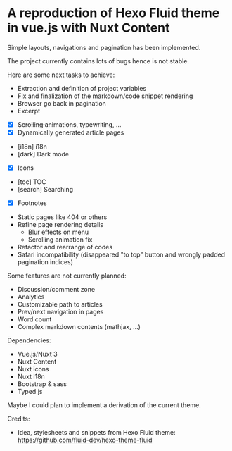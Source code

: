 # A reproduction of Hexo Fluid theme in vue.js with Nuxt Content

Simple layouts, navigations and pagination has been implemented.

The project currently contains lots of bugs hence is not stable.

Here are some next tasks to achieve:

- Extraction and definition of project variables
- Fix and finalization of the markdown/code snippet rendering
- Browser go back in pagination
- Excerpt
- [x] ~~Scrolling animations~~, typewriting, ...
- [x] Dynamically generated article pages
- [i18n] i18n
- [dark] Dark mode
- [x] Icons
- [toc] TOC
- [search] Searching
- [x] Footnotes
- Static pages like 404 or others
- Refine page rendering details
  - Blur effects on menu
  - Scrolling animation fix
- Refactor and rearrange of codes
- Safari incompatibility (disappeared "to top" button and wrongly padded pagination indices)

Some features are not currently planned:

- Discussion/comment zone
- Analytics
- Customizable path to articles
- Prev/next navigation in pages
- Word count
- Complex markdown contents (mathjax, ...)

Dependencies:

- Vue.js/Nuxt 3
- Nuxt Content
- Nuxt icons
- Nuxt i18n
- Bootstrap & sass
- Typed.js

Maybe I could plan to implement a derivation of the current theme.

Credits:
- Idea, stylesheets and snippets from Hexo Fluid theme: https://github.com/fluid-dev/hexo-theme-fluid